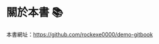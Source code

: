 # 關於本書 📚

<!--示範如何用 GitHub Pages + GitHub Actions 免費建立自己的 GitBook。-->

本書網址：https://github.com/rockexe0000/demo-gitbook
